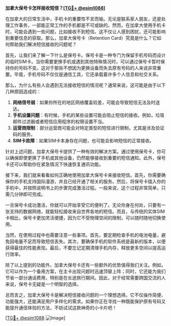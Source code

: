 **加拿大保号卡怎样接收短信？[[TG💪+ @esim1088](https://t.me/s/esim1088)]**

在加拿大的日常生活中，手机卡的重要性不言而喻。无论是联系家人朋友，还是处理工作事务，一部能正常工作的手机都是不可或缺的。然而，在加拿大使用手机卡时，可能会遇到一些问题，比如接收不到短信。这不仅让人感到困扰，还可能影响到重要信息的获取。那么，加拿大保号卡（Retention Card）究竟是什么？它如何帮助我们解决短信接收的问题呢？

首先，让我们来了解一下什么是保号卡。保号卡是一种专门为保留手机号码而设计的临时SIM卡。当你需要更换手机或遇到其他特殊情况时，可以通过保号卡暂时保持你的号码不变。这对于那些不想因为更换设备而失去原有号码的人来说非常重要。毕竟，手机号码不仅仅是通信工具，它还承载着许多个人信息和社交关系。

那么，为什么有些人会遇到无法接收短信的情况呢？通常来说，这可能是由于以下几种原因造成的：

1. **网络信号弱**：如果你所在的地区网络覆盖较差，可能会导致短信无法及时送达。
2. **手机设置问题**：有时候，手机的某些设置可能会阻止短信的接收。例如，垃圾邮件过滤器或者短信应用程序的权限设置不当。
3. **运营商限制**：部分运营商可能会对特定类型的短信进行限制，尤其是涉及验证码的服务。
4. **SIM卡故障**：如果SIM卡本身存在问题，也可能会影响短信的正常接收。

针对上述问题，加拿大保号卡提供了一种有效的解决方案。通过使用保号卡，你可以确保即使更换了手机或其他设备，仍然能够接收到重要的短信通知。此外，保号卡还可以帮助你在紧急情况下快速恢复通讯功能。

接下来，我们就来看看如何正确地使用加拿大保号卡来接收短信。首先，你需要确保你的手机支持国际漫游，并且已经开通了相关的服务。然后，将保号卡插入你的手机中，并按照说明书上的步骤完成激活过程。一般来说，这个过程非常简单，只需几分钟即可完成。

一旦保号卡成功激活，你就可以开始享受它的便利了。无论你身在何处，只要有一张支持的数据网络，就能轻松接收来自世界各地的短信。而且，与传统的实体SIM卡相比，保号卡更加灵活便捷，因为它不受物理空间的限制，可以随时随地切换使用。

当然，在使用过程中也需要注意一些事项。首先，要定期检查手机的电池电量，避免因电量不足而导致短信丢失。其次，要确保手机的软件系统是最新的版本，以便获得最佳的性能表现。最后，不要忘记定期清理手机内存，释放更多空间以提高运行效率。

除了以上提到的功能外，加拿大保号卡还有一些额外的优势值得我们关注。例如，它可以作为一个备用方案，在主卡出现问题时迅速顶替上阵；同时，它还能为我们节省一部分通话费用，特别是在长途旅行期间。因此，对于经常需要跨国交流的人来说，保号卡无疑是一个明智的选择。

总而言之，加拿大保号卡是解决短信接收问题的一个理想选择。它不仅操作简便、功能强大，还能满足用户多样化的需求。如果你正在寻找一种既能保护原有号码又能提升通信体验的方法，不妨试试这款神奇的小卡片吧！

[[TG💪+ @esim1088](https://t.me/s/esim1088) ![Image](https://i.postimg.cc/4NQfJmqS/Snipaste-2025-05-13-00-14-12.png)]